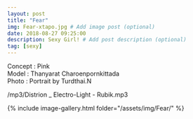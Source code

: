 ```yaml
---
layout: post
title: "Fear"
img: Fear-xtapo.jpg # Add image post (optional)
date: 2018-08-27 09:25:00
description: Sexy Girl! # Add post description (optional)
tag: [sexy]
---
```

Concept : Pink  
Model : Thanyarat Charoenpornkittada  
Photo : Portrait by Turdthai.N    

/mp3/Distrion _ Electro-Light - Rubik.mp3

{% include image-gallery.html folder="/assets/img/Fear/" %}
